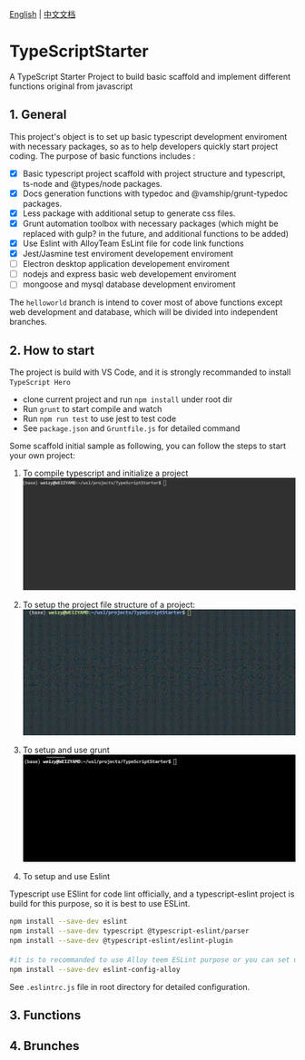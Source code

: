 [English](./README.md)  |  [中文文档](./README_ZH.md)
# TypeScriptStarter
A TypeScript Starter Project to build basic scaffold and implement different functions original from javascript

## 1. General
This project's object is to set up basic typescript development enviroment with necessary packages, so as to help developers quickly start project coding.
The purpose of basic functions includes :
- [x] Basic typescript project scaffold with project structure and typescript, ts-node and @types/node packages.
- [x] Docs generation functions with typedoc and @vamship/grunt-typedoc packages.
- [x] Less package with additional setup to generate css files.
- [x] Grunt automation toolbox with necessary packages (which might be replaced with gulp? in the future, and additional functions to be added) 
- [x] Use Eslint with AlloyTeam EsLint file for code link functions
- [x] Jest/Jasmine test enviroment developement enviroment
- [ ] Electron desktop application developement enviroment
- [ ] nodejs and express basic web developement enviroment 
- [ ] mongoose and mysql database development enviroment
  
The `helloworld` branch is intend to cover most of above functions except web development and database, which will be divided into independent branches.

## 2. How to start

The project is build with VS Code, and it is strongly recommanded to install `TypeScript Hero` 
- clone current project and run `npm install` under root dir
- Run `grunt` to start compile and watch
- Run `npm run test` to use jest to test code
- See `package.json` and `Gruntfile.js` for detailed command

Some scaffold initial sample as following, you can follow the steps to start your own project:
1. To compile typescript and initialize a project
![scaffold1](./img/scaffold1.gif)

2. To setup the project file structure of a project:
![scaffold2](./img/scaffold2.gif)

3. To setup and use grunt
![scaffold3](./img/scaffold3_grunt.gif)

4. To setup and use Eslint
   
Typescript use ESlint for code lint officially, and a typescript-eslint project is build for this purpose, so it is best to use ESLint.

```bash
npm install --save-dev eslint
npm install --save-dev typescript @typescript-eslint/parser
npm install --save-dev @typescript-eslint/eslint-plugin

#it is to recommanded to use Alloy teem ESLint purpose or you can set up your own
npm install --save-dev eslint-config-alloy
```
See `.eslintrc.js` file in root directory for detailed configuration.



## 3. Functions

## 4. Brunches
